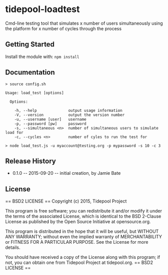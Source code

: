 # tidepool-loadtest

Cmd-line testing tool that simulates x number of users simultaneously using the platform for x number of cycles through the process

## Getting Started
Install the module with: `npm install`

## Documentation

```
> source config.sh
```

```
Usage: load_test [options]

  Options:

    -h, --help              output usage information
    -V, --version           output the version number
    -u, --username [user]   username
    -p, --password [pw]     password
    -s, --simultaneous <n>  number of simultaneous users to simulate load for
    -c, --cycles <n>        number of cyles to run the test for
```

```
> node load_test.js -u myaccount@testing.org -p mypassword -s 10 -c 3
```

## Release History

* 0.1.0 -- 2015-09-20 -- initial creation, by Jamie Bate

## License
 == BSD2 LICENSE ==
 Copyright (c) 2015, Tidepool Project

 This program is free software; you can redistribute it and/or modify it under
 the terms of the associated License, which is identical to the BSD 2-Clause
 License as published by the Open Source Initiative at opensource.org.

 This program is distributed in the hope that it will be useful, but WITHOUT
 ANY WARRANTY; without even the implied warranty of MERCHANTABILITY or FITNESS
 FOR A PARTICULAR PURPOSE. See the License for more details.

 You should have received a copy of the License along with this program; if
 not, you can obtain one from Tidepool Project at tidepool.org.
 == BSD2 LICENSE ==


